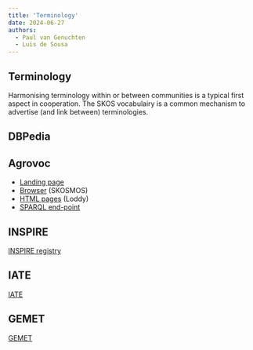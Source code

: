 ```yaml
---
title: 'Terminology'
date: 2024-06-27
authors:
  - Paul van Genuchten
  - Luis de Sousa
---
```


## Terminology

Harmonising terminology within or between communities is a typical first aspect in cooperation. The SKOS vocabulairy is a common mechanism to advertise (and link between) terminologies.  

## DBPedia


## Agrovoc
- [Landing page](https://www.fao.org/agrovoc/)
- [Browser](https://agrovoc.fao.org/browse/agrovoc/en/) (SKOSMOS)
- [HTML pages](https://aims.fao.org/aos/agrovoc.html) (Loddy)
- [SPARQL end-point](https://agrovoc.fao.org/sparql)

## INSPIRE

[INSPIRE registry](https://inspire.ec.europa.eu/registry)

## IATE

[IATE](https://iate.europa.eu/home)

## GEMET

[GEMET](https://www.eionet.europa.eu/gemet/en/about/)
